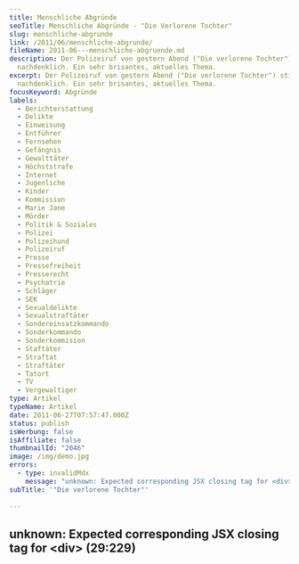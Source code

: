 ```yaml
---
title: Menschliche Abgründe
seoTitle: Menschliche Abgründe - "Die Verlorene Tochter"
slug: menschliche-abgrunde
link: /2011/06/menschliche-abgrunde/
fileName: 2011-06---menschliche-abgruende.md
description: Der Polizeiruf von gestern Abend ("Die verlorene Tochter") stimmt
  nachdenklich. Ein sehr brisantes, aktuelles Thema.
excerpt: Der Polizeiruf von gestern Abend ("Die verlorene Tochter") stimmt
  nachdenklich. Ein sehr brisantes, aktuelles Thema.
focusKeyword: Abgründe
labels:
  - Berichterstattung
  - Delikte
  - Einweisung
  - Entführer
  - Fernsehen
  - Gefängnis
  - Gewalttäter
  - Höchststrafe
  - Internet
  - Jugenliche
  - Kinder
  - Kommission
  - Marie Jane
  - Mörder
  - Politik & Soziales
  - Polizei
  - Polizeihund
  - Polizeiruf
  - Presse
  - Pressefreiheit
  - Presserecht
  - Psychatrie
  - Schläger
  - SEK
  - Sexualdelikte
  - Sexualstraftäter
  - Sondereinsatzkommando
  - Sonderkommando
  - Sonderkommision
  - Staftäter
  - Straftat
  - Straftäter
  - Tatort
  - TV
  - Vergewaltiger
type: Artikel
typeName: Artikel
date: 2011-06-27T07:57:47.000Z
status: publish
isWerbung: false
isAffiliate: false
thumbnailId: "2046"
image: /img/demo.jpg
errors:
  - type: invalidMdx
    message: "unknown: Expected corresponding JSX closing tag for <div> (29:229)"
subTitle: '"Die verlorene Tochter"'
  
---
```


## unknown: Expected corresponding JSX closing tag for &lt;div> (29:229)

<!--
Der Polizeiruf von gestern Abend ("Die verlorene Tochter") stimmt nachdenklich.
Ein sehr brisantes, aktuelles Thema. Parallel dazu trugen im Privatfernsehen
aufmerksamkeitsgeile C-Promis zur Klimaerwärmung bei, indem sie Fertigpudding
und laienhaft zubereitetes Schweinefleisch zu sich nahmen und sich nebenbei zum
Teil in Vergangenheitsbewältigung übten, zum Teil mit ihren großartigen
Projekten pralten.

Im Polizeiruf gab es ein Happy End, die verlorene Tochter wurde gefunden und kam
nach 5 Jahren zurück zu ihren Eltern. Leider ist das in der Realität selten der
Fall. Heute wird dem Mörder zweier Jugendlicher der Prozess gemacht. Da er zum
Zeitpunkt der Tat als unzurechnungsfähig eingestuft wurde, beträgt die
Höchststrafe 15 Jahre. Es wird allerdings erwogen, ihn lebenslänglich in eine
Psychatrie einzuweisen. Die Leiche der kleinen Marie Jane wurde letzte Woche von
Wanderern entdeckt. Die Polizei sucht nun fieberhaft nach ihrem Mörder. Es wird
vermutet, dass er aus ihrem Umfeld stammen könnte. Ihr Schulranzen, der bis dato
noch nicht aufgetaucht ist, soll für Aufschluss sorgen.

Gibt es eigentlich mehr Gewalttäter, als noch vor einigen Jahren? Oder wird
heutzutage nur detaillierter darüber berichtet? Hilft diese Dokumentation über
Presse, TV, Radio und Internet die Menschen vor derartigen Verbrechen zu
schützen? Hält es potentielle Straftäter von einem Gewaltdelikt ab? Oder bringt
sie manche sogar erst dazu? Was verleitet einen Menschen zu solch einem
Verbrechen?

**Link zum Thema:**
http://www.stern.de/panorama/suche-nach-mary-janes-moerder-1699735.html<div class="mceTemp"><div class="mceTemp">

![Bildquelle: M.E. pixelio.de | full](http://cardamonchai.files.wordpress.com/2011/06/neues-bild.jpg "Bildquelle: M.E. pixelio.de")

</div></div>Merken

-->

  